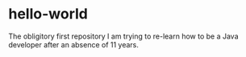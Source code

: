# hello-world
The obligitory first repository
I am trying to re-learn how to be a Java developer after an absence of 11 years.
